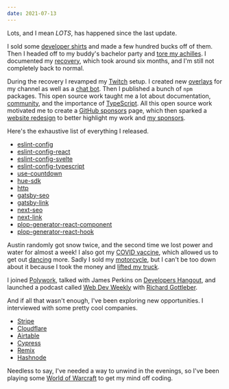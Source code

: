 ```yaml
---
date: 2021-07-13
---
```


Lots, and I mean _LOTS_, has happened since the last update.

I sold some [developer shirts][curly-bois] and made a few hundred bucks off of them. Then I headed off to my buddy's bachelor party and [tore my achilles][achilles]. I documented my [recovery][recovery], which took around six months, and I'm still not completely back to normal.

During the recovery I revamped my [Twitch][twitch] setup. I created new [overlays][overlays] for my channel as well as a [chat bot][twitch-bot]. Then I published a bunch of `npm` packages. This open source work taught me a lot about documentation, [community][discord], and the importance of [TypeScript][typescript]. All this open source work motivated me to create a [GitHub sponsors][sponsors] page, which then sparked a [website redesign][website] to better highlight my work and [my sponsors][my-sponsors].

Here's the exhaustive list of everything I released.

-   [eslint-config][eslint-config]
-   [eslint-config-react][eslint-config-react]
-   [eslint-config-svelte][eslint-config-svelte]
-   [eslint-config-typescript][eslint-config-typescript]
-   [use-countdown][use-countdown]
-   [hue-sdk][hue-sdk]
-   [http][http]
-   [gatsby-seo][gatsby-seo]
-   [gatsby-link][gatsby-link]
-   [next-seo][next-seo]
-   [next-link][next-link]
-   [plop-generator-react-component][plop-generator-react-component]
-   [plop-generator-react-hook][plop-generator-react-hook]

Austin randomly got snow twice, and the second time we lost power and water for almost a week! I also got my [COVID vaccine][vaccine], which allowed us to get out [dancing][dancing] more. Sadly I sold my [motorcycle][motorcycle], but I can't be too down about it because I took the money and [lifted my truck][truck].

I joined [Polywork][polywork], talked with James Perkins on [Developers Hangout][developers-hangout], and launched a podcast called [Web Dev Weekly][wdw] with [Richard Gottleber][richard-gottleber].

And if all that wasn't enough, I've been exploring new opportunities. I interviewed with some pretty cool companies.

-   [Stripe][stripe]
-   [Cloudflare][cloudflare]
-   [Airtable][airtable]
-   [Cypress][cypress]
-   [Remix][remix]
-   [Hashnode][hashnode]

Needless to say, I've needed a way to unwind in the evenings, so I've been playing some [World of Warcraft][wow] to get my mind off coding.

[curly-bois]: https://bradgarropy.com/blog/curly-bois-shirts
[achilles]: https://www.instagram.com/p/CJwmF4ZlLhh
[recovery]: https://www.instagram.com/stories/highlights/18178341115045580
[twitch]: https://twitch.tv/bradgarropy
[overlays]: https://bg-codes.netlify.app
[twitch-bot]: https://github.com/bradgarropy/twitch-bot
[discord]: https://bradgarropy.com/discord
[typescript]: https://www.typescriptlang.org
[eslint-config]: https://npmjs.com/@bradgarropy/eslint-config
[eslint-config-react]: https://npmjs.com/@bradgarropy/eslint-config-react
[eslint-config-svelte]: https://npmjs.com/@bradgarropy/eslint-config-svelte
[eslint-config-typescript]: https://npmjs.com/@bradgarropy/eslint-config-typescript
[use-countdown]: https://npmjs.com/@bradgarropy/use-countdown
[hue-sdk]: https://npmjs.com/@bradgarropy/hue-sdk
[http]: https://npmjs.com/@bradgarropy/http
[gatsby-seo]: https://npmjs.com/@bradgarropy/gatsby-plugin-seo
[gatsby-link]: https://npmjs.com/@bradgarropy/gatsby-link
[next-seo]: https://npmjs.com/@bradgarropy/next-seo
[next-link]: https://npmjs.com/@bradgarropy/next-link
[plop-generator-react-component]: https://npmjs.com/@bradgarropy/plop-generator-react-component
[plop-generator-react-hook]: https://npmjs.com/@bradgarropy/plop-generator-react-hook
[sponsors]: https://github.com/sponsors/bradgarropy
[website]: https://bradgarropy.com
[my-sponsors]: https://bradgarropy.com/sponsors
[vaccine]: https://twitter.com/bradgarropy/status/1379642429444386816
[dancing]: https://www.instagram.com/p/CQWkMd4lJEH
[polywork]: https://www.polywork.com/bradgarropy
[developers-hangout]: https://youtu.be/oRZNF38Z5Jg
[wdw]: https://webdevweekly.captivate.fm
[richard-gottleber]: https://twitter.com/rgottleber
[motorcycle]: https://www.instagram.com/p/CIT31V1lvsJ
[truck]: https://www.instagram.com/p/CPeAGq8Flv4
[stripe]: https://stripe.com
[cloudflare]: https://www.cloudflare.com
[airtable]: https://airtable.com
[cypress]: https://www.cypress.io
[remix]: https://remix.run
[hashnode]: https://hashnode.com
[wow]: https://worldofwarcraft.com
